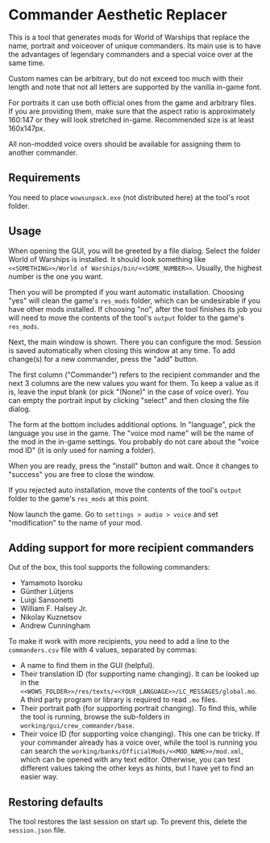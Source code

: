 # Commander Aesthetic Replacer

This is a tool that generates mods for World of Warships that replace the name, portrait and voiceover of unique commanders. Its main use is to have the advantages of legendary commanders and a special voice over at the same time.

Custom names can be arbitrary, but do not exceed too much with their length and note that not all letters are supported by the vanilla in-game font.

For portraits it can use both official ones from the game and arbitrary files. If you are providing them, make sure that the aspect ratio is approximately 160:147 or they will look stretched in-game. Recommended size is at least 160x147px.

All non-modded voice overs should be available for assigning them to another commander.

## Requirements

You need to place `wowsunpack.exe` (not distributed here) at the tool's root folder.

## Usage

When opening the GUI, you will be greeted by a file dialog. Select the folder World of Warships is installed. It should look something like `<<SOMETHING>>/World of Warships/bin/<<SOME_NUMBER>>`. Usually, the highest number is the one you want.

Then you will be prompted if you want automatic installation. Choosing "yes" will clean the game's `res_mods` folder, which can be undesirable if you have other mods installed. If choosing "no", after the tool finishes its job you will need to move the contents of the tool's `output` folder to the game's `res_mods`.

Next, the main window is shown. There you can configure the mod. Session is saved automatically when closing this window at any time. To add change(s) for a new commander, press the "add" button.

The first column ("Commander") refers to the recipient commander and the next 3 columns are the new values you want for them. To keep a value as it is, leave the input blank (or pick "(None)" in the case of voice over). You can empty the portrait input by clicking "select" and then closing the file dialog.

The form at the bottom includes additional options. In "language", pick the language you use in the game. The "voice mod name" will be the name of the mod in the in-game settings. You probably do not care about the "voice mod ID" (it is only used for naming a folder).

When you are ready, press the "install" button and wait. Once it changes to "success" you are free to close the window.

If you rejected auto installation, move the contents of the tool's `output` folder to the game's `res_mods` at this point.

Now launch the game. Go to `settings > audio > voice` and set "modification" to the name of your mod.

## Adding support for more recipient commanders

Out of the box, this tool supports the following commanders:

* Yamamoto Isoroku
* Günther Lütjens
* Luigi Sansonetti
* William F. Halsey Jr.
* Nikolay Kuznetsov
* Andrew Cunningham

To make it work with more recipients, you need to add a line to the `commanders.csv` file with 4 values, separated by commas:

* A name to find them in the GUI (helpful).
* Their translation ID (for supporting name changing). It can be looked up in the `<<WOWS_FOLDER>>/res/texts/<<YOUR_LANGUAGE>>/LC_MESSAGES/global.mo`. A third party program or library is required to read `.mo` files.
* Their portrait path (for supporting portrait changing). To find this, while the tool is running, browse the sub-folders in `working/gui/crew_commander/base`.
* Their voice ID (for supporting voice changing). This one can be tricky. If your commander already has a voice over, while the tool is running you can search the `working/banks/OfficialMods/<<MOD_NAME>>/mod.xml`, which can be opened with any text editor. Otherwise, you can test different values taking the other keys as hints, but I have yet to find an easier way.

## Restoring defaults

The tool restores the last session on start up. To prevent this, delete the `session.json` file.

